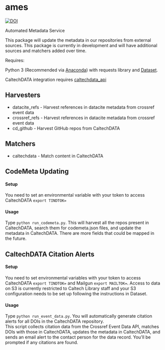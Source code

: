 # ames

[![DOI](https://data.caltech.edu/badge/110025475.svg)](https://data.caltech.edu/badge/latestdoi/110025475)

Automated Metadata Service

This package will update the metadata in our repositories from external sources.  This package is currently in development and will have additional sources and matchers added over time.

Requires: 

Python 3 (Recommended via [Anaconda](https://www.anaconda.com/download)) with requests library and [Dataset](https://github.com/caltechlibrary/dataset).

CaltechDATA integration requires [caltechdata_api](https://github.com/caltechlibrary/caltechdata_api)

## Harvesters

- datacite_refs - Harvest references in datacite metadata from crossref event data
- crossref_refs - Harvest references in datacite metadata from crossref event data
- cd_github - Harvest GitHub repos from CaltechDATA

## Matchers

- caltechdata - Match content in CaltechDATA

## CodeMeta Updating

#### Setup
You need to set an environmental variable with your token to access
CaltechDATA `export TINDTOK=`

#### Usage
Type `python run_codemeta.py`. This will harvest all the repos present in
CaltechDATA, search them for codemeta.json files, and update the metadata
in CaltechDATA. There are more fields that could be mapped in the future.

## CaltechDATA Citation Alerts

#### Setup
You need to set environmental variables with your token to access
CaltechDATA `export TINDTOK=` and Mailgun `export MAILTOK=`.  Access to data on S3 is currently
restricted to Caltech Library staff and your S3 configuration needs to be set up
following the instructions in Dataset.

#### Usage
Type `python run_event_data.py`. You will automatically generate citation alerts for all DOIs in the CaltechDATA repository.  
This script collects citation data from the Crossref Event Data API, matches DOIs with those 
in CaltechDATA, updates the metadata in CaltechDATA, and sends an email alert to the contact 
person for the data record. You'll be prompted if any citations are found.  

